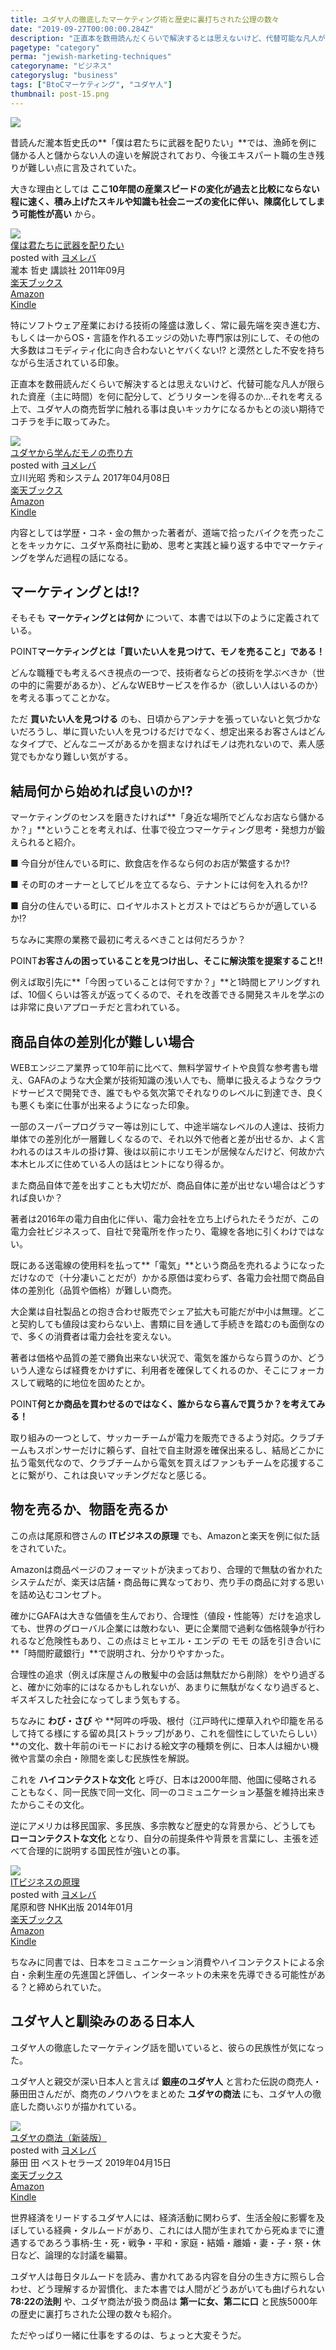 ```yaml
---
title: ユダヤ人の徹底したマーケティング術と歴史に裏打ちされた公理の数々
date: "2019-09-27T00:00:00.284Z"
description: "正直本を数冊読んだくらいで解決するとは思えないけど、代替可能な凡人が限られた資産（主に時間）を何に配分して、どうリターンを得るのか…それを考える上で、ユダヤ人の商売哲学に触れる事は良いキッカケになるかもとの淡い期待でコチラを手に取ってみた。"
pagetype: "category"
perma: "jewish-marketing-techniques"
categoryname: "ビジネス"
categoryslug: "business"
tags: ["BtoCマーケティング", "ユダヤ人"]
thumbnail: post-15.png
---
```


![](./post-15.png)

昔読んだ瀧本哲史氏の**「僕は君たちに武器を配りたい」**では、漁師を例に儲かる人と儲からない人の違いを解説されており、今後エキスパート職の生き残りが難しい点に言及されていた。

大きな理由としては **ここ10年間の産業スピードの変化が過去と比較にならない程に速く、積み上げたスキルや知識も社会ニーズの変化に伴い、陳腐化してしまう可能性が高い** から。

<div class="cstmreba"><div class="booklink-box"><div class="booklink-image"><a href="https://hb.afl.rakuten.co.jp/hgc/146fe51c.1fd043a3.146fe51d.605dc196/yomereba_main_201909112337390606?pc=http%3A%2F%2Fbooks.rakuten.co.jp%2Frb%2F11374594%2F%3Fscid%3Daf_ich_link_urltxt%26m%3Dhttp%3A%2F%2Fm.rakuten.co.jp%2Fev%2Fbook%2F" target="_blank" rel="noopener noreferrer"><img src="https://thumbnail.image.rakuten.co.jp/@0_mall/book/cabinet/0666/9784062170666.jpg?_ex=160x160" style="border: none;" /></a></div><div class="booklink-info"><div class="booklink-name"><a href="https://hb.afl.rakuten.co.jp/hgc/146fe51c.1fd043a3.146fe51d.605dc196/yomereba_main_201909112337390606?pc=http%3A%2F%2Fbooks.rakuten.co.jp%2Frb%2F11374594%2F%3Fscid%3Daf_ich_link_urltxt%26m%3Dhttp%3A%2F%2Fm.rakuten.co.jp%2Fev%2Fbook%2F" target="_blank" rel="noopener noreferrer">僕は君たちに武器を配りたい</a><div class="booklink-powered-date">posted with <a href="https://yomereba.com" rel="nofollow noopener noreferrer" target="_blank">ヨメレバ</a></div></div><div class="booklink-detail">瀧本 哲史 講談社 2011年09月    </div><div class="booklink-link2"><div class="shoplinkrakuten"><a href="https://hb.afl.rakuten.co.jp/hgc/146fe51c.1fd043a3.146fe51d.605dc196/yomereba_main_201909112337390606?pc=http%3A%2F%2Fbooks.rakuten.co.jp%2Frb%2F11374594%2F%3Fscid%3Daf_ich_link_urltxt%26m%3Dhttp%3A%2F%2Fm.rakuten.co.jp%2Fev%2Fbook%2F" target="_blank" rel="noopener noreferrer">楽天ブックス</a></div><div class="shoplinkamazon"><a href="https://www.amazon.co.jp/exec/obidos/asin/4062170663/kanon123-22/" target="_blank" rel="noopener noreferrer">Amazon</a></div><div class="shoplinkkindle"><a href="https://www.amazon.co.jp/gp/search?keywords=%E5%83%95%E3%81%AF%E5%90%9B%E3%81%9F%E3%81%A1%E3%81%AB%E6%AD%A6%E5%99%A8%E3%82%92%E9%85%8D%E3%82%8A%E3%81%9F%E3%81%84&__mk_ja_JP=%83J%83%5E%83J%83i&url=node%3D2275256051&tag=kanon123-22" target="_blank" rel="noopener noreferrer">Kindle</a></div>                              	  	  	  	  	</div></div><div class="booklink-footer"></div></div></div>

特にソフトウェア産業における技術の隆盛は激しく、常に最先端を突き進む方、もしくは一からOS・言語を作れるエッジの効いた専門家は別にして、その他の大多数はコモディティ化に向き合わないとヤバくない!? と漠然とした不安を持ちながら生活されている印象。

正直本を数冊読んだくらいで解決するとは思えないけど、代替可能な凡人が限られた資産（主に時間）を何に配分して、どうリターンを得るのか…それを考える上で、ユダヤ人の商売哲学に触れる事は良いキッカケになるかもとの淡い期待でコチラを手に取ってみた。

<div class="cstmreba"><div class="booklink-box"><div class="booklink-image"><a href="https://hb.afl.rakuten.co.jp/hgc/146fe51c.1fd043a3.146fe51d.605dc196/yomereba_main_20190926201106274?pc=http%3A%2F%2Fbooks.rakuten.co.jp%2Frb%2F14795650%2F%3Fscid%3Daf_ich_link_urltxt%26m%3Dhttp%3A%2F%2Fm.rakuten.co.jp%2Fev%2Fbook%2F" target="_blank" rel="noopener noreferrer"><img src="https://thumbnail.image.rakuten.co.jp/@0_mall/book/cabinet/9335/9784798049335.jpg?_ex=160x160" style="border: none;" /></a></div><div class="booklink-info"><div class="booklink-name"><a href="https://hb.afl.rakuten.co.jp/hgc/146fe51c.1fd043a3.146fe51d.605dc196/yomereba_main_20190926201106274?pc=http%3A%2F%2Fbooks.rakuten.co.jp%2Frb%2F14795650%2F%3Fscid%3Daf_ich_link_urltxt%26m%3Dhttp%3A%2F%2Fm.rakuten.co.jp%2Fev%2Fbook%2F" target="_blank" rel="noopener noreferrer">ユダヤから学んだモノの売り方</a><div class="booklink-powered-date">posted with <a href="https://yomereba.com" rel="nofollow noopener noreferrer" target="_blank">ヨメレバ</a></div></div><div class="booklink-detail">立川光昭 秀和システム 2017年04月08日    </div><div class="booklink-link2"><div class="shoplinkrakuten"><a href="https://hb.afl.rakuten.co.jp/hgc/146fe51c.1fd043a3.146fe51d.605dc196/yomereba_main_20190926201106274?pc=http%3A%2F%2Fbooks.rakuten.co.jp%2Frb%2F14795650%2F%3Fscid%3Daf_ich_link_urltxt%26m%3Dhttp%3A%2F%2Fm.rakuten.co.jp%2Fev%2Fbook%2F" target="_blank" rel="noopener noreferrer">楽天ブックス</a></div><div class="shoplinkamazon"><a href="https://www.amazon.co.jp/exec/obidos/asin/4798049336/kanon123-22/" target="_blank" rel="noopener noreferrer">Amazon</a></div><div class="shoplinkkindle"><a href="https://www.amazon.co.jp/gp/search?keywords=%E3%83%A6%E3%83%80%E3%83%A4%E3%81%8B%E3%82%89%E5%AD%A6%E3%82%93%E3%81%A0%E3%83%A2%E3%83%8E%E3%81%AE%E5%A3%B2%E3%82%8A%E6%96%B9&__mk_ja_JP=%83J%83%5E%83J%83i&url=node%3D2275256051&tag=kanon123-22" target="_blank" rel="noopener noreferrer">Kindle</a></div>                              	  	  	  	  	</div></div><div class="booklink-footer"></div></div></div>

内容としては学歴・コネ・金の無かった著者が、道端で拾ったバイクを売ったことをキッカケに、ユダヤ系商社に勤め、思考と実践と繰り返する中でマーケティングを学んだ過程の話になる。

## マーケティングとは!?

そもそも **マーケティングとは何か** について、本書では以下のように定義されている。

<span class="mark">POINT</span>**マーケティングとは「買いたい人を見つけて、モノを売ること」である！**

どんな職種でも考えるべき視点の一つで、技術者ならどの技術を学ぶべきか（世の中的に需要があるか）、どんなWEBサービスを作るか（欲しい人はいるのか）を考える事ってことかな。

ただ **買いたい人を見つける** のも、日頃からアンテナを張っていないと気づかないだろうし、単に買いたい人を見つけるだけでなく、想定出来るお客さんはどんなタイプで、どんなニーズがあるかを掴まなければモノは売れないので、素人感覚でもかなり難しい気がする。

## 結局何から始めれば良いのか!?

マーケティングのセンスを磨きたければ**「身近な場所でどんなお店なら儲かるか？」**ということを考えれば、仕事で役立つマーケティング思考・発想力が鍛えられると紹介。

<div class="blackboard-box">
<p>■ 今自分が住んでいる町に、飲食店を作るなら何のお店が繁盛するか!?</p>
<p>■ その町のオーナーとしてビルを立てるなら、テナントには何を入れるか!?</p>
<p>■ 自分の住んでいる町に、ロイヤルホストとガストではどちらかが適しているか!?</p>
<div class="chalk1"></div>
<div class="chalk2"></div>
</div>

ちなみに実際の業務で最初に考えるべきことは何だろうか？

<span class="mark">POINT</span>**お客さんの困っていることを見つけ出し、そこに解決策を提案すること!!**

例えば取引先に**「今困っていることは何ですか？」**と1時間ヒアリングすれば、10個くらいは答えが返ってくるので、それを改善できる開発スキルを学ぶのは非常に良いアプローチだと言われている。

## 商品自体の差別化が難しい場合

WEBエンジニア業界って10年前に比べて、無料学習サイトや良質な参考書も増え、GAFAのような大企業が技術知識の浅い人でも、簡単に扱えるようなクラウドサービスで開発でき、誰でもやる気次第でそれなりのレベルに到達でき、良くも悪くも楽に仕事が出来るようになった印象。

一部のスーパープログラマー等は別にして、中途半端なレベルの人達は、技術力単体での差別化が一層難しくなるので、それ以外で他者と差が出せるか、よく言われるのはスキルの掛け算、後は以前にホリエモンが居候なんだけど、何故か六本木ヒルズに住めている人の話はヒントになり得るか。

また商品自体で差を出すことも大切だが、商品自体に差が出せない場合はどうすれば良いか？

著者は2016年の電力自由化に伴い、電力会社を立ち上げられたそうだが、この電力会社ビジネスって、自社で発電所を作ったり、電線を各地に引くわけではない。

既にある送電線の使用料を払って**「電気」**という商品を売れるようになっただけなので（十分凄いことだが）かかる原価は変わらず、各電力会社間で商品自体の差別化（品質や価格）が難しい商売。

大企業は自社製品との抱き合わせ販売でシェア拡大も可能だが中小は無理。どこと契約しても値段は変わらない上、書類に目を通して手続きを踏むのも面倒なので、多くの消費者は電力会社を変えない。

著者は価格や品質の差で勝負出来ない状況で、電気を誰からなら買うのか、どういう人達ならば経費をかけずに、利用者を確保してくれるのか、そこにフォーカスして戦略的に地位を固めたとか。

<span class="mark">POINT</span>**何とか商品を買わせるのではなく、誰からなら喜んで買うか？を考えてみる！**

取り組みの一つとして、サッカーチームが電力を販売できるよう対応。クラブチームもスポンサーだけに頼らず、自社で自主財源を確保出来るし、結局どこかに払う電気代なので、クラブチームから電気を買えばファンもチームを応援することに繋がり、これは良いマッチングだなと感じる。

## 物を売るか、物語を売るか

この点は尾原和啓さんの **ITビジネスの原理** でも、Amazonと楽天を例に似た話をされていた。

Amazonは商品ページのフォーマットが決まっており、合理的で無駄の省かれたシステムだが、楽天は店舗・商品毎に異なっており、売り手の商品に対する思いを詰め込むコンセプト。

確かにGAFAは大きな価値を生んでおり、合理性（値段・性能等）だけを追求しても、世界のグローバル企業には敵わない、更に企業間で過剰な価格競争が行われるなど危険性もあり、この点はミヒャエル・エンデの モモ の話を引き合いに**「時間貯蔵銀行」**で説明され、分かりやすかった。

合理性の追求（例えば床屋さんの散髪中の会話は無駄だから削除）をやり過ぎると、確かに効率的にはなるかもしれないが、あまりに無駄がなくなり過ぎると、ギスギスした社会になってしまう気もする。

ちなみに **わび・さび** や **阿吽の呼吸、根付（江戸時代に煙草入れや印籠を吊るして持てる様にする留め具[ストラップ]があり、これを個性にしていたらしい）**の文化、数十年前のiモードにおける絵文字の種類を例に、日本人は細かい機微や言葉の余白・隙間を楽しむ民族性を解説。

これを **ハイコンテクストな文化** と呼び、日本は2000年間、他国に侵略されることもなく、同一民族で同一文化、同一のコミュニケーション基盤を維持出来きたからこその文化。

逆にアメリカは移民国家、多民族、多宗教など歴史的な背景から、どうしても **ローコンテクストな文化** となり、自分の前提条件や背景を言葉にし、主張を述べて合理的に説明する国民性が強いとの事。

<div class="cstmreba"><div class="booklink-box"><div class="booklink-image"><a href="https://hb.afl.rakuten.co.jp/hgc/146fe51c.1fd043a3.146fe51d.605dc196/yomereba_main_201910120026560235?pc=http%3A%2F%2Fbooks.rakuten.co.jp%2Frb%2F12646816%2F%3Fscid%3Daf_ich_link_urltxt%26m%3Dhttp%3A%2F%2Fm.rakuten.co.jp%2Fev%2Fbook%2F" target="_blank" rel="noopener noreferrer"><img src="https://thumbnail.image.rakuten.co.jp/@0_mall/book/cabinet/6240/9784140816240.jpg?_ex=160x160" style="border: none;" /></a></div><div class="booklink-info"><div class="booklink-name"><a href="https://hb.afl.rakuten.co.jp/hgc/146fe51c.1fd043a3.146fe51d.605dc196/yomereba_main_201910120026560235?pc=http%3A%2F%2Fbooks.rakuten.co.jp%2Frb%2F12646816%2F%3Fscid%3Daf_ich_link_urltxt%26m%3Dhttp%3A%2F%2Fm.rakuten.co.jp%2Fev%2Fbook%2F" target="_blank" rel="noopener noreferrer">ITビジネスの原理</a><div class="booklink-powered-date">posted with <a href="https://yomereba.com" rel="nofollow noopener noreferrer" target="_blank">ヨメレバ</a></div></div><div class="booklink-detail">尾原和啓 NHK出版 2014年01月    </div><div class="booklink-link2"><div class="shoplinkrakuten"><a href="https://hb.afl.rakuten.co.jp/hgc/146fe51c.1fd043a3.146fe51d.605dc196/yomereba_main_201910120026560235?pc=http%3A%2F%2Fbooks.rakuten.co.jp%2Frb%2F12646816%2F%3Fscid%3Daf_ich_link_urltxt%26m%3Dhttp%3A%2F%2Fm.rakuten.co.jp%2Fev%2Fbook%2F" target="_blank" rel="noopener noreferrer">楽天ブックス</a></div><div class="shoplinkamazon"><a href="https://www.amazon.co.jp/exec/obidos/asin/4140816244/kanon123-22/" target="_blank" rel="noopener noreferrer">Amazon</a></div><div class="shoplinkkindle"><a href="https://www.amazon.co.jp/gp/search?keywords=IT%E3%83%93%E3%82%B8%E3%83%8D%E3%82%B9%E3%81%AE%E5%8E%9F%E7%90%86&__mk_ja_JP=%83J%83%5E%83J%83i&url=node%3D2275256051&tag=kanon123-22" target="_blank" rel="noopener noreferrer">Kindle</a></div>                              	  	  	  	  	</div></div><div class="booklink-footer"></div></div></div>

ちなみに同書では、日本をコミュニケーション消費やハイコンテクストによる余白・余剰生産の先進国と評価し、インターネットの未来を先導できる可能性がある？と締められていた。

## ユダヤ人と馴染みのある日本人

ユダヤ人の徹底したマーケティング話を聞いていると、彼らの民族性が気になった。

ユダヤ人と親交が深い日本人と言えば **銀座のユダヤ人** と言わた伝説の商売人・藤田田さんだが、商売のノウハウをまとめた **ユダヤの商法** にも、ユダヤ人の徹底した商いぶりが描かれている。

<div class="cstmreba"><div class="booklink-box"><div class="booklink-image"><a href="https://hb.afl.rakuten.co.jp/hgc/146fe51c.1fd043a3.146fe51d.605dc196/yomereba_main_201909291224532301?pc=http%3A%2F%2Fbooks.rakuten.co.jp%2Frb%2F15711409%2F%3Fscid%3Daf_ich_link_urltxt%26m%3Dhttp%3A%2F%2Fm.rakuten.co.jp%2Fev%2Fbook%2F" target="_blank" rel="noopener noreferrer"><img src="https://thumbnail.image.rakuten.co.jp/@0_mall/book/cabinet/9004/9784584139004.jpg?_ex=160x160" style="border: none;" /></a></div><div class="booklink-info"><div class="booklink-name"><a href="https://hb.afl.rakuten.co.jp/hgc/146fe51c.1fd043a3.146fe51d.605dc196/yomereba_main_201909291224532301?pc=http%3A%2F%2Fbooks.rakuten.co.jp%2Frb%2F15711409%2F%3Fscid%3Daf_ich_link_urltxt%26m%3Dhttp%3A%2F%2Fm.rakuten.co.jp%2Fev%2Fbook%2F" target="_blank" rel="noopener noreferrer">ユダヤの商法（新装版）</a><div class="booklink-powered-date">posted with <a href="https://yomereba.com" rel="nofollow noopener noreferrer" target="_blank">ヨメレバ</a></div></div><div class="booklink-detail">藤田 田 ベストセラーズ 2019年04月15日    </div><div class="booklink-link2"><div class="shoplinkrakuten"><a href="https://hb.afl.rakuten.co.jp/hgc/146fe51c.1fd043a3.146fe51d.605dc196/yomereba_main_201909291224532301?pc=http%3A%2F%2Fbooks.rakuten.co.jp%2Frb%2F15711409%2F%3Fscid%3Daf_ich_link_urltxt%26m%3Dhttp%3A%2F%2Fm.rakuten.co.jp%2Fev%2Fbook%2F" target="_blank" rel="noopener noreferrer">楽天ブックス</a></div><div class="shoplinkamazon"><a href="https://www.amazon.co.jp/exec/obidos/asin/4584139008/kanon123-22/" target="_blank" rel="noopener noreferrer">Amazon</a></div><div class="shoplinkkindle"><a href="https://www.amazon.co.jp/gp/search?keywords=%E3%83%A6%E3%83%80%E3%83%A4%E3%81%AE%E5%95%86%E6%B3%95%EF%BC%88%E6%96%B0%E8%A3%85%E7%89%88%EF%BC%89&__mk_ja_JP=%83J%83%5E%83J%83i&url=node%3D2275256051&tag=kanon123-22" target="_blank" rel="noopener noreferrer">Kindle</a></div>                              	  	  	  	  	</div></div><div class="booklink-footer"></div></div></div>

世界経済をリードするユダヤ人には、経済活動に関わらず、生活全般に影響を及ぼしている経典・タルムードがあり、これには人間が生まれてから死ぬまでに遭遇するであろう事柄-生・死・戦争・平和・家庭・結婚・離婚・妻・子・祭・休日など、論理的な討議を編纂。

ユダヤ人は毎日タルムードを読み、書かれてある内容を自分の生き方に照らし合わせ、どう理解するか習慣化、また本書では人間がどうあがいても曲げられない **78:22の法則** や、ユダヤ商法が扱う商品は **第一に女、第二に口** と民族5000年の歴史に裏打ちされた公理の数々も紹介。

ただやっぱり一緒に仕事をするのは、ちょっと大変そうだ。